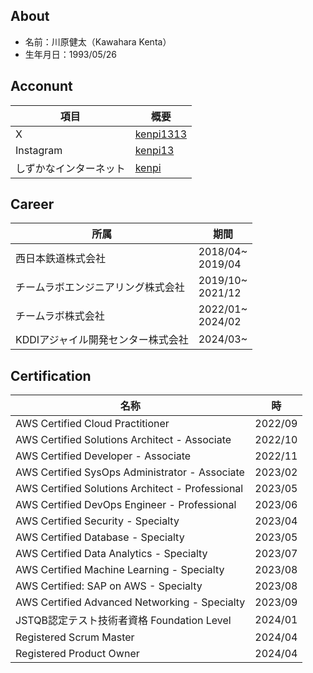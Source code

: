 ## About
- 名前：川原健太（Kawahara Kenta）
- 生年月日：1993/05/26

## Acconunt

| 項目 | 概要 |
|---------|---------|
| X | [kenpi1313](https://twitter.com/kenpi1313)    |
| Instagram|[kenpi13](https://www.instagram.com/kenpi1313/)|
|しずかなインターネット|[kenpi](https://sizu.me/kenpi)|

## Career

| 所属 | 期間 |
|---------|---------|
| 西日本鉄道株式会社 |2018/04~<br>2019/04|
| チームラボエンジニアリング株式会社|2019/10~<br>2021/12|
| チームラボ株式会社|2022/01~<br>2024/02|
| KDDIアジャイル開発センター株式会社|2024/03~<br>|

## Certification

| 名称 | 時 |
|---------|---------|
| AWS Certified Cloud Practitioner |2022/09|
| AWS Certified Solutions Architect - Associate|2022/10|
| AWS Certified Developer - Associate|2022/11|
| AWS Certified SysOps Administrator - Associate|2023/02|
| AWS Certified Solutions Architect - Professional|2023/05|
| AWS Certified DevOps Engineer - Professional|2023/06|
| AWS Certified Security - Specialty|2023/04|
| AWS Certified Database - Specialty|2023/05|
| AWS Certified Data Analytics - Specialty|2023/07|
| AWS Certified Machine Learning - Specialty|2023/08|
| AWS Certified: SAP on AWS - Specialty|2023/08|
| AWS Certified Advanced Networking - Specialty|2023/09|
| JSTQB認定テスト技術者資格 Foundation Level|2024/01|
| Registered Scrum Master|2024/04|
| Registered Product Owner|2024/04|

